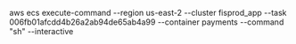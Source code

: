 aws ecs execute-command --region us-east-2 --cluster fisprod_app --task 006fb01afcdd4b26a2ab94de65ab4a99 --container payments --command "sh" --interactive